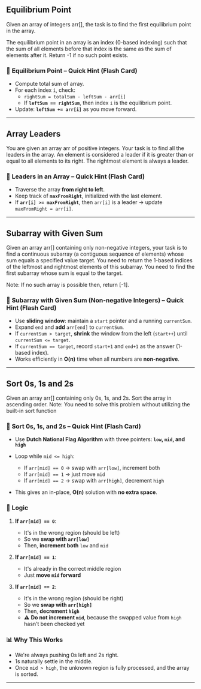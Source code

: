 ## Equilibrium Point
Given an array of integers arr[], the task is to find the first equilibrium point in the array.

The equilibrium point in an array is an index (0-based indexing) such that the sum of all elements before that index is the same as the sum of elements after it. Return -1 if no such point exists. 

### 🧠 **Equilibrium Point – Quick Hint (Flash Card)**

* Compute total sum of array.
* For each index `i`, check:
  - `rightSum = totalSum - leftSum - arr[i]`
  - If **`leftSum == rightSum`**, then index `i` is the equilibrium point.
* Update: **`leftSum += arr[i]`** as you move forward.

---
## Array Leaders
You are given an array arr of positive integers. 
Your task is to find all the leaders in the array. 
An element is considered a leader if it is greater than or equal to all elements to its right. 
The rightmost element is always a leader.

### 🧠 **Leaders in an Array – Quick Hint (Flash Card)**

* Traverse the array **from right to left**.
* Keep track of **`maxFromRight`**, initialized with the last element.
* If **`arr[i] >= maxFromRight`**, then `arr[i]` is a leader → update `maxFromRight = arr[i]`.

---
## Subarray with Given Sum
Given an array arr[] containing only non-negative integers, your task is to find a continuous subarray (a contiguous sequence of elements) whose sum equals a specified value target. 
You need to return the 1-based indices of the leftmost and rightmost elements of this subarray. 
You need to find the first subarray whose sum is equal to the target.

Note: If no such array is possible then, return [-1].

### 🧠 **Subarray with Given Sum (Non-negative Integers) – Quick Hint (Flash Card)**

* Use **sliding window**: maintain a `start` pointer and a running `currentSum`.
* Expand `end` and **add** `arr[end]` to `currentSum`.
* If `currentSum > target`, **shrink** the window from the left (`start++`) until `currentSum <= target`.
* If `currentSum == target`, record `start+1` and `end+1` as the answer (1-based index).
* Works efficiently in **O(n)** time when all numbers are **non-negative**.

---
## Sort 0s, 1s and 2s
Given an array arr[] containing only 0s, 1s, and 2s. Sort the array in ascending order.
Note: You need to solve this problem without utilizing the built-in sort function

### 🧠 **Sort 0s, 1s, and 2s – Quick Hint (Flash Card)**

* Use **Dutch National Flag Algorithm** with three pointers:
  **`low`, `mid`, and `high`**
* Loop while `mid <= high`:

  * If `arr[mid] == 0` → swap with `arr[low]`, increment both
  * If `arr[mid] == 1` → just move `mid`
  * If `arr[mid] == 2` → swap with `arr[high]`, decrement `high`

* This gives an in-place, **O(n)** solution with **no extra space**.

### 🔁 **Logic**

1. **If `arr[mid] == 0`**:

   * It's in the wrong region (should be left)
   * So we **swap with `arr[low]`**
   * Then, **increment both** `low` and `mid`

2. **If `arr[mid] == 1`**:

   * It's already in the correct middle region
   * Just **move `mid` forward**

3. **If `arr[mid] == 2`**:

   * It's in the wrong region (should be right)
   * So we **swap with `arr[high]`**
   * Then, **decrement `high`**
   * ⚠️ **Do not increment `mid`**, because the swapped value from `high` hasn’t been checked yet

### 📊 **Why This Works**

* We're always pushing 0s left and 2s right.
* 1s naturally settle in the middle.
* Once `mid > high`, the unknown region is fully processed, and the array is sorted.

---





